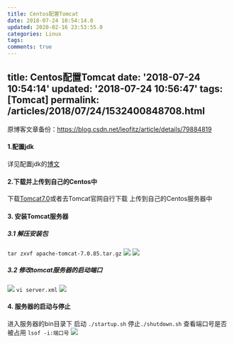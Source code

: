 ```yaml
---
title: Centos配置Tomcat
date: 2018-07-24 10:54:14.0
updated: 2020-02-16 23:53:55.0
categories: Linux
tags: 
comments: true
---
```


title: Centos配置Tomcat
date: '2018-07-24 10:54:14'
updated: '2018-07-24 10:56:47'
tags: [Tomcat]
permalink: /articles/2018/07/24/1532400848708.html
---
原博客文章备份：https://blog.csdn.net/leofitz/article/details/79884819
#### 1.配置jdk

详见配置jdk的[博文](https://blog.csdn.net/LeoFitz/article/details/79883844)

#### 2.下载并上传到自己的Centos中

下载[Tomcat7.0](https://download.csdn.net/download/leofitz/10339430)或者去Tomcat官网自行下载 
上传到自己的Centos服务器中

#### 3\. 安装Tomcat服务器

##### 3.1 解压安装包

`tar zxvf apache-tomcat-7.0.85.tar.gz` 
![](https://img-blog.csdn.net/20180410173204208?watermark/2/text/aHR0cHM6Ly9ibG9nLmNzZG4ubmV0L0xlb0ZpdHo=/font/5a6L5L2T/fontsize/400/fill/I0JBQkFCMA==/dissolve/70) 
![](https://img-blog.csdn.net/20180410173535737?watermark/2/text/aHR0cHM6Ly9ibG9nLmNzZG4ubmV0L0xlb0ZpdHo=/font/5a6L5L2T/fontsize/400/fill/I0JBQkFCMA==/dissolve/70)

##### 3.2 修改tomcat服务器的启动端口

![](https://img-blog.csdn.net/20180410173704266?watermark/2/text/aHR0cHM6Ly9ibG9nLmNzZG4ubmV0L0xlb0ZpdHo=/font/5a6L5L2T/fontsize/400/fill/I0JBQkFCMA==/dissolve/70) 
`vi server.xml` 
![](https://img-blog.csdn.net/20180410173841555?watermark/2/text/aHR0cHM6Ly9ibG9nLmNzZG4ubmV0L0xlb0ZpdHo=/font/5a6L5L2T/fontsize/400/fill/I0JBQkFCMA==/dissolve/70)

#### 4\. 服务器的启动与停止

进入服务器的bin目录下 
启动 `./startup.sh` 
停止`./shutdown.sh` 
查看端口号是否被占用 `lsof -i:端口号` 
![](https://img-blog.csdn.net/20180410174126372?watermark/2/text/aHR0cHM6Ly9ibG9nLmNzZG4ubmV0L0xlb0ZpdHo=/font/5a6L5L2T/fontsize/400/fill/I0JBQkFCMA==/dissolve/70)
